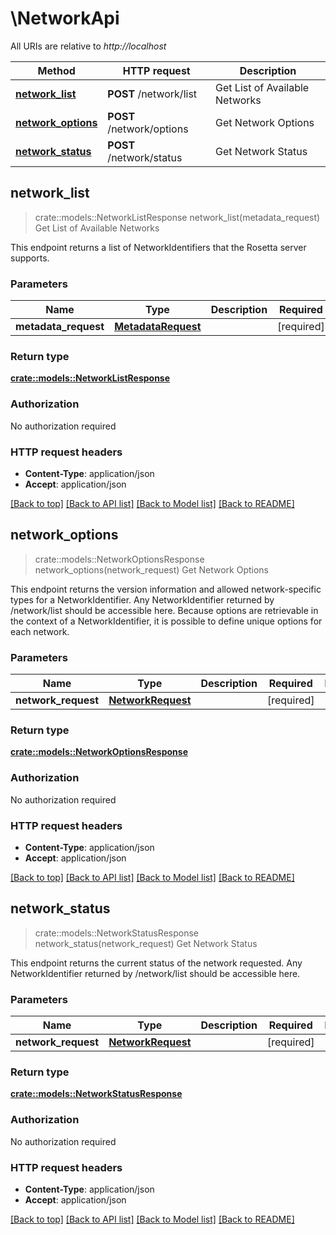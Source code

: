 # \NetworkApi

All URIs are relative to *http://localhost*

Method | HTTP request | Description
------------- | ------------- | -------------
[**network_list**](NetworkApi.md#network_list) | **POST** /network/list | Get List of Available Networks
[**network_options**](NetworkApi.md#network_options) | **POST** /network/options | Get Network Options
[**network_status**](NetworkApi.md#network_status) | **POST** /network/status | Get Network Status



## network_list

> crate::models::NetworkListResponse network_list(metadata_request)
Get List of Available Networks

This endpoint returns a list of NetworkIdentifiers that the Rosetta server supports. 

### Parameters


Name | Type | Description  | Required | Notes
------------- | ------------- | ------------- | ------------- | -------------
**metadata_request** | [**MetadataRequest**](MetadataRequest.md) |  | [required] |

### Return type

[**crate::models::NetworkListResponse**](NetworkListResponse.md)

### Authorization

No authorization required

### HTTP request headers

- **Content-Type**: application/json
- **Accept**: application/json

[[Back to top]](#) [[Back to API list]](../README.md#documentation-for-api-endpoints) [[Back to Model list]](../README.md#documentation-for-models) [[Back to README]](../README.md)


## network_options

> crate::models::NetworkOptionsResponse network_options(network_request)
Get Network Options

This endpoint returns the version information and allowed network-specific types for a NetworkIdentifier. Any NetworkIdentifier returned by /network/list should be accessible here.  Because options are retrievable in the context of a NetworkIdentifier, it is possible to define unique options for each network. 

### Parameters


Name | Type | Description  | Required | Notes
------------- | ------------- | ------------- | ------------- | -------------
**network_request** | [**NetworkRequest**](NetworkRequest.md) |  | [required] |

### Return type

[**crate::models::NetworkOptionsResponse**](NetworkOptionsResponse.md)

### Authorization

No authorization required

### HTTP request headers

- **Content-Type**: application/json
- **Accept**: application/json

[[Back to top]](#) [[Back to API list]](../README.md#documentation-for-api-endpoints) [[Back to Model list]](../README.md#documentation-for-models) [[Back to README]](../README.md)


## network_status

> crate::models::NetworkStatusResponse network_status(network_request)
Get Network Status

This endpoint returns the current status of the network requested. Any NetworkIdentifier returned by /network/list should be accessible here. 

### Parameters


Name | Type | Description  | Required | Notes
------------- | ------------- | ------------- | ------------- | -------------
**network_request** | [**NetworkRequest**](NetworkRequest.md) |  | [required] |

### Return type

[**crate::models::NetworkStatusResponse**](NetworkStatusResponse.md)

### Authorization

No authorization required

### HTTP request headers

- **Content-Type**: application/json
- **Accept**: application/json

[[Back to top]](#) [[Back to API list]](../README.md#documentation-for-api-endpoints) [[Back to Model list]](../README.md#documentation-for-models) [[Back to README]](../README.md)

